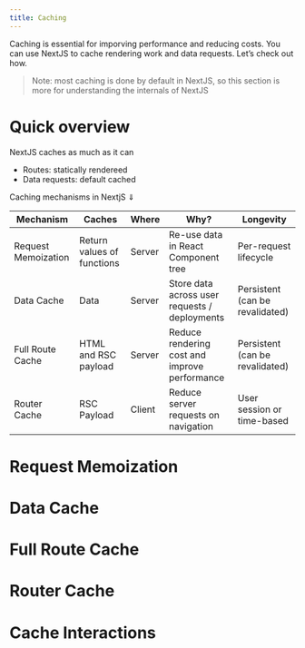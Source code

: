 ```yaml
---
title: Caching
---
```

Caching is essential for imporving performance and reducing costs. You can use NextJS to cache rendering work and data requests. Let’s check out how.

> Note: most caching is done by default in NextJS, so this section is more for understanding the internals of NextJS 

# Quick overview

NextJS caches as much as it can
- Routes: statically rendereed
- Data requests: default cached

Caching mechanisms in NextjS $\Downarrow$ 

| Mechanism           | Caches                         | Where  | Why?                                           | Longevity                         |
|---------------------|------------------------------|--------|---------------------------------------------------|----------------------------------|
| Request Memoization | Return values of functions   | Server | Re-use data in React Component tree             | Per-request lifecycle            |
| Data Cache          | Data                         | Server | Store data across user requests / deployments   | Persistent (can be revalidated)  |
| Full Route Cache    | HTML and RSC payload         | Server | Reduce rendering cost and improve performance     | Persistent (can be revalidated)  |
| Router Cache        | RSC Payload                  | Client | Reduce server requests on navigation              | User session or time-based       |
# Request Memoization
# Data Cache
# Full Route Cache
# Router Cache
# Cache Interactions

